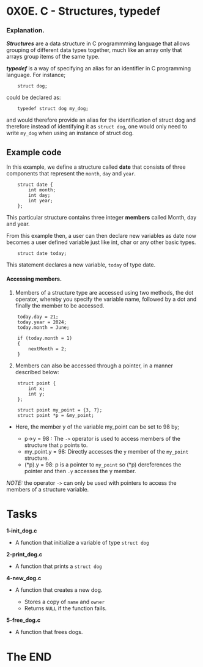 # 0X0E. C - Structures, typedef

### Explanation.

***Structures*** are a data structure in C programmming language that allows grouping of different data types together, much like an array only that arrays group items of the same type.

***typedef*** is a way of specifying an alias for an identifier in C programming language. For instance;

```
	struct dog;

```

could be declared as: 

```
	typedef struct dog my_dog;
```

and would therefore provide an alias for the identification of struct dog and therefore instead of identifying it as `struct dog`, one would only need to write `my_dog` when using an instance of struct dog.

## Example code
In this example, we define a structure called **date** that consists of three components that represent the `month`, `day` and `year`.

```
	struct date {
		int month;
		int day;
		int year;
	};
```

This particular structure contains three integer **members** called Month, day and year.

From this example then, a user can then declare new variables as date now becomes a user defined variable just like int, char or any other basic types.

```
	struct date today;
```
This statement declares a new variable, `today` of type date.

#### Accessing  members.

1. Members of a structure type are accessed using two methods, the dot operator, whereby you specify the variable name, followed by a dot and finally the member to be accessed.

```
	today.day = 21;
	today.year = 2024;
	today.month = June;

	if (today.month = 1)
	{
		nextMonth = 2;
	}
```

2. Members can also be accessed through a pointer, in a manner described below:

```
	struct point {
		int x;
		int y;
	};

	struct point my_point = {3, 7};
	struct point *p = &my_point;
```
- Here, the member y of the variable my_point can be set to 98 by;

	- p->y = 98 : The `->` operator is used to access members of the structure that `p` points to.
	- my_point.y = 98: Directly accesses the `y` member of the `my_point` structure.
	- (*p).y = 98: p is a pointer to `my_point` so (*p) dereferences the pointer and then `.y` accesses the y member.


*NOTE:* the operator `->` can only be used with pointers to access the members of a structure variable.


# Tasks

**1-init_dog.c**

- A function that initialize a variable of type `struct dog`

**2-print_dog.c**

- A function that prints a `struct dog`

**4-new_dog.c**

- A function that creates a new dog.

	- Stores a copy of `name` and `owner`
	- Returns `NULL` if the function fails.

**5-free_dog.c**

- A function that frees dogs.


# The END
